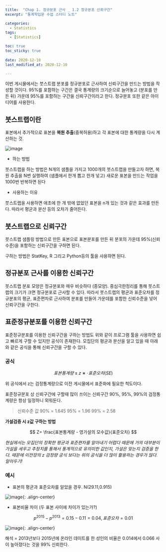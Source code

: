 ```yaml
---
title:  "Chap 1. 정규분포 근사 _ 1.2 정규분포 신뢰구간" 
excerpt: "통계학입문 수업 스터디 노트"

categories:
  - Statistics
tags:
  - [Statistics]

toc: true
toc_sticky: true
 
date: 2020-12-10
last_modified_at: 2020-12-10

---
```


이번 게시물에서는 붓스트랩 분포를 정규분포로 근사하여 신뢰구간을 만드는 방법을 작성할 것이다. 95%를 포함하는 구간은 결국 통계량의 크기순으로 늘어놓고 (분포를 만든 뒤) 가운데 95%를 포함하는 구간을 신뢰구간이라고 한다. 정규분포 또한 같은 아이디어를 사용한다. 

## 붓스트랩이란

표본에서 추가적으로 표본을 **복원 추출**(중복허용)하고 각 표본에 대한 통계량을 다시 계산하는 것. 

![image](https://user-images.githubusercontent.com/67791317/145519092-07e773ba-b2e2-47db-aeb9-ef2db9e2f577.png)

* 하는 방법 

붓스트랩을 하는 방법은 N개의 샘플을 가지고 1000개의 붓스트랩을 만들고자 하면, 복원 추출을 N번 실행하여 (샘플에서 한개 뽑고 한개 넣고) 새로운 표본을 만드는 작업을 1000번 반복하면 된다 

* 사용하는 이유

붓스트랩을 사용하면 애초에 한 개 밖에 없었던 표본을 n개 있는 것과 같은 효과를 만든다. 따라서 평균과 분산 등의 오차가 줄어든다. 


## 붓스트랩으로 신뢰구간 

붓스트랩 샘플링 방법으로 만든 표본으로 표본분포를 만든 뒤 분포의 가운데 95%(신뢰수준)을 포함하는 신뢰구간을 구하면 된다. 

구하는 방법은 StatKey, R 그리고 Python등의 툴을 사용하면 된다. 

## 정규분포 근사를 이용한 신뢰구간 

붓스트랩 분포 모양은 정규분포와 매우 비슷하다 (종모양). 중심극한정리를 통해 붓스트랩의 크기가 크면 정규분포로 근사할 수 있다. 따라서 붓스트랩의 평균과 표준오차를 정규분포의 평균, 표준편차로 근사하여 분포를 만들어 가운데를 포함한 신뢰수준을 넣어 신뢰구간을 구한다. 

## 표준정규분포를 이용한 신뢰구간

표준정규분포를 이용한 신뢰구간을 구하는 방법도 위와 같이 프로그램 툴을 사용하면 쉽고 빠르게 구할 수 있지만 공식이 존재한다. 모집단의 평균과 분산을 알고 있을 때 아래와 같은 공식을 통해 신뢰구간을 구할 수 있다. 

### 공식 

$$ 표본 통계량±z∗⋅표준오차(SE) $$

위 공식에서 z는 검정통계량으로 이전 게시물에서 표준화에 필요한 척도이다. 

표준정규분포 상 신뢰구간에 구할때 많이 쓰이는 신뢰구간 90%, 95%, 99%의 검정통계량은 항상 일정하니 외워둔다. 

> 신뢰수준 값
> 90% = 1.645
> 95% = 1.96
> 99% = 2.58

**가설검증 시 z값 구하는 방법** 

$$ Z= \frac{표본통계량 - 영가설의 모수값}{표준오차} $$ 

*현실에서는 모집단의 정확한 평균과 표준편차를 알아내기 어렵다 때문에 거의 대부분이 가설을 세우고 추정치를 통해서 통계적으로 유의미한 값인지, 가설은 맞는지 검증을 한다. 때문에 이전장의 z 검정량 공식 보다는 위의 공식을 더 많이 활용하는 경우가 많다. 알아두기!*

### 예시

* 표본의 평균과 표준오차를 알았을 경우. N(29.11,0.915)

![image](https://user-images.githubusercontent.com/67791317/145525341-bd13b689-c1c8-4d89-85fc-f699572c8c67.png){: .align-center}

* 표본비율 차이 (두 표본 사이에 차이가 있는가?)

$$ p^2015−p^2013=  0.15 - 0.11 = 0.04 , 표준오차 = 0.01 $$

 ![image](https://user-images.githubusercontent.com/67791317/145526414-1f6ce26b-e502-471e-8ac6-42baa4a9123e.png){: .align-center}

해석 =  2013년보다 2015년에 온라인 데이트를 한 성인의 비율은 0.014에서 0.066 사이 높아졌다는 것을 99% 신뢰한다.

